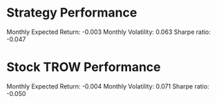 # Strategy Performance
Monthly Expected Return: -0.003
Monthly Volatility: 0.063
Sharpe ratio: -0.047
# Stock TROW Performance
Monthly Expected Return: -0.004
Monthly Volatility: 0.071
Sharpe ratio: -0.050
